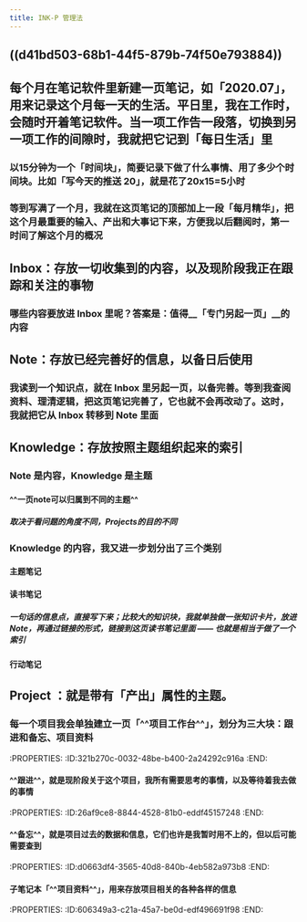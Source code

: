 ```yaml
---
title: INK-P 管理法
---
```


## ((d41bd503-68b1-44f5-879b-74f50e793884))

## 每个月在笔记软件里新建一页笔记，如「2020.07」，用来记录这个月每一天的生活。平日里，我在工作时，会随时开着笔记软件。当一项工作告一段落，切换到另一项工作的间隙时，我就把它记到「**每日生活**」里
### 以15分钟为一个「**时间块**」，简要记录下做了什么事情、用了多少个时间块。比如「写今天的推送 20」，就是花了20x15=5小时

### 等到写满了一个月，我就在这页笔记的顶部加上一段「**每月精华**」，把这个月最重要的输入、产出和大事记下来，方便我以后翻阅时，第一时间了解这个月的概况

## **Inbox**：存放一切收集到的内容，以及现阶段我正在跟踪和关注的事物
### 哪些内容要放进 Inbox 里呢？答案是：值得__「专门另起一页」__的内容

## **Note**：存放已经完善好的信息，以备日后使用
### 我读到一个知识点，就在 Inbox 里另起一页，以备完善。等到我查阅资料、理清逻辑，把这页笔记完善了，它也就不会再改动了。这时，我就把它从 Inbox 转移到 Note 里面

## **Knowledge**：存放按照主题组织起来的索引
### Note 是内容，Knowledge 是主题
#### ^^一页note可以归属到不同的主题^^
##### 取决于看问题的角度不同，**Projects**的目的不同

### Knowledge 的内容，我又进一步划分出了三个类别
#### 主题笔记

#### 读书笔记
##### 一句话的信息点，直接写下来；比较大的知识块，我就单独做一张知识卡片，放进 Note，再通过链接的形式，链接到这页读书笔记里面 —— 也就是相当于做了一个**索引**

#### 行动笔记

## **Project** ：就是带有「产出」属性的主题。
### 每一个项目我会单独建立一页「^^项目工作台^^」，划分为三大块：跟进和备忘、项目资料
:PROPERTIES:
:ID:321b270c-0032-48be-b400-2a24292c916a
:END:
#### ^^跟进^^，就是现阶段关于这个项目，我所有需要思考的事情，以及等待着我去做的事情
:PROPERTIES:
:ID:26af9ce8-8844-4528-81b0-eddf45157248
:END:

#### ^^备忘^^，就是项目过去的数据和信息，它们也许是我暂时用不上的，但以后可能需要查到
:PROPERTIES:
:ID:d0663df4-3565-40d8-840b-4eb582a973b8
:END:

#### 子笔记本「^^项目资料^^」，用来存放项目相关的各种各样的信息
:PROPERTIES:
:ID:606349a3-c21a-45a7-be0d-edf496691f98
:END:
